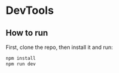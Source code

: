# DevTools

## How to run

First, clone the repo, then install it and run:
  ```sh
  npm install
  npm run dev
  ```
